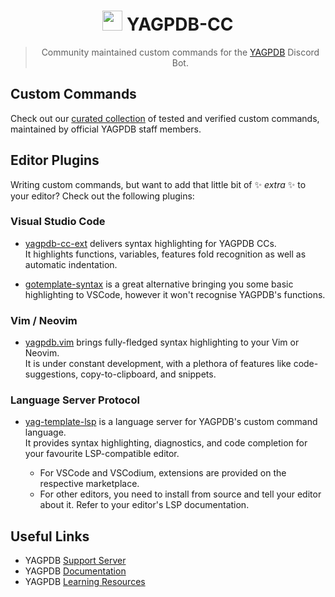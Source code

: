 <h1 align="center"><img src="https://yagpdb.xyz/static/img/logo_y.png" height=32px width=32px></img>&nbspYAGPDB-CC</h1>

> <p align="center">Community maintained custom commands for the <a href="yagpdb-cc.github.io">YAGPDB</a> Discord Bot.</p>

## Custom Commands
Check out our [curated collection](https://yagpdb-cc.github.io) of tested and verified custom commands, maintained by
official YAGPDB staff members.

## Editor Plugins

Writing custom commands, but want to add that little bit of :sparkles: *extra* :sparkles: to your editor? Check out the
following plugins:

### Visual Studio Code

* [yagpdb-cc-ext](https://github.com/Ranger-4297/yagpdb-cc-ext) delivers syntax highlighting for YAGPDB CCs.<br/>
    It highlights functions, variables, features fold recognition as well as automatic indentation.<br/>

* [gotemplate-syntax](https://marketplace.visualstudio.com/items?itemName=casualjim.gotemplate) is a great alternative
    bringing you some basic highlighting to VSCode, however it won't recognise YAGPDB's functions.

### Vim / Neovim

* [yagpdb.vim](https://github.com/l-zeuch/yagpdb.vim) brings fully-fledged syntax highlighting to your Vim or Neovim.<br/>
    It is under constant development, with a plethora of features like code-suggestions, copy-to-clipboard, and
    snippets.

### Language Server Protocol

* [yag-template-lsp](https://github.com/jo3-l/yag-template-lsp) is a language server for YAGPDB's custom command language.<br/>
    It provides syntax highlighting, diagnostics, and code completion for your favourite LSP-compatible editor.

    + For VSCode and VSCodium, extensions are provided on the respective marketplace.
    + For other editors, you need to install from source and tell your editor about it. Refer to your editor's LSP documentation.

## Useful Links

* YAGPDB [Support Server](https://help.yagpdb.xyz/discord)
* YAGPDB [Documentation](https://help.yagpdb.xyz/docs/welcome/introduction)
* YAGPDB [Learning Resources](https://help.yagpdb.xyz/learn/welcome/introduction)
